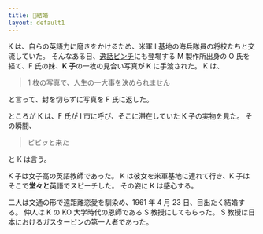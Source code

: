 ```yaml
---
title: 💍結婚
layout: default1
---
```

K は、自らの英語力に磨きをかけるため、米軍 I 基地の海兵隊員の将校たちと交流していた。
そんなある日、[逸話ピンチ](h)にも登場する M 製作所出身の O 氏を経て、F 氏の妹、**K 子**の一枚の見合い写真が K に手渡された。
K は、

> 1 枚の写真で、人生の一大事を決められません

と言って、封を切らずに写真を F 氏に返した。

ところが K は、F 氏が I 市に呼び、そこに滞在していた K 子の実物を見た。
その瞬間、

> ビビッと来た

と K は言う。

K 子は女子高の英語教師であった。
K は彼女を米軍基地に連れて行き、K 子はそこで**堂々と**英語でスピーチした。
その姿に K は感心する。

二人は文通の形で遠距離恋愛を馴染め、1961 年 4 月 23 日、目出たく結婚する。
仲人は K の KO 大学時代の恩師である S 教授にしてもらった。
S 教授は日本におけるガスタービンの第一人者であった。